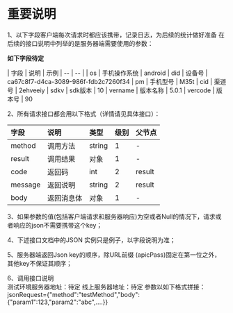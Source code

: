 重要说明
=======
1、以下字段客户端每次请求时都应该携带，记录日志，为后续的统计做好准备
在后续的接口说明中列举的是服务器端需要使用的参数：

**如下字段待定**

| 字段 | 说明 | 示例
| -- | -- | 
| os | 手机操作系统 | android 
| did | 设备号 | ca67c8f7-d4ca-3089-986f-fdb2c7260f34
| pm | 手机型号 | M35t
| cid | 渠道号 | 2ehveeiy
| sdkv | sdk版本 | 10
| vername | 版本名称 | 5.0.1
| vercode | 版本号 | 90

2、所有请求接口都会用以下格式（详情请见具体接口）：

| 字段 | 说明 | 类型 | 级别 | 父节点 |
| :--- | :--- | :--- | :--- | :--- |
| method| 调用方法 | string | 1 | - |
| result | 调用结果 | 对象 | 1 | - |
| code | 返回码| int | 2 | result |
| message| 返回说明 | string | 2 | result |
| body | 返回消息体 | 对象 | 1 | - |

3、如果参数的值(包括客户端请求和服务器响应)为空或者Null的情况下，请求或者响应的json不需要携带这个key；

4、下述接口文档中的JSON 实例只是例子，以字段说明为准；

5、服务器端返回Json key的顺序，除URL前缀 (apicPass)固定在第一位之外，其他key不保证其顺序；

6、调用接口说明  
测试环境服务器地址：待定
线上服务器地址：待定
参数以如下格式拼接：
jsonRequest={"method":"testMethod","body":{"param1":123,"param2":"abc",....}}











